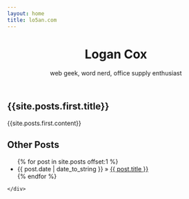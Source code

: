 ```yaml
---
layout: home
title: lo5an.com
---
```


<header class="site-home container-fluid">
<h1 class="light">Logan Cox</h1> 
<p>web geek, word nerd, office supply enthusiast</p>
</header>

<div class="container-fluid">
  <div class="row-fluid">
    <div class="offset2 span8">




<section>
<h1>{{site.posts.first.title}}</h1>

{{site.posts.first.content}}

</section>




<section>
<h1> Other Posts</h1>
  <ul class="posts">
    {% for post in site.posts offset:1 %}
       <li><span>{{ post.date | date_to_string }}</span> &raquo; <a href="{{ post.url }}">{{ post.title }}</a></li>
    {% endfor %}
  </ul>
</section>



    </div>
  </div>
</div> <!-- /container -->

